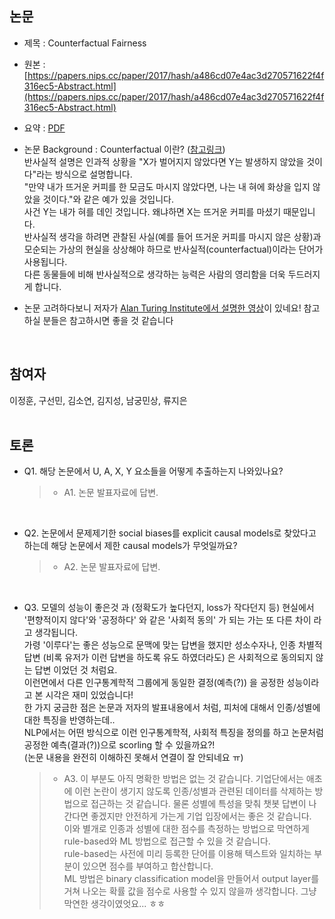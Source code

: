 ## 논문
- 제목 : Counterfactual Fairness
- 원본 : [https://papers.nips.cc/paper/2017/hash/a486cd07e4ac3d270571622f4f316ec5-Abstract.html](https://papers.nips.cc/paper/2017/hash/a486cd07e4ac3d270571622f4f316ec5-Abstract.html)
- 요약 : [PDF](https://github.com/vhrehfdl/NLP-Research-Follow/blob/main/season2/summary/4.%20Counterfactual%20Fairness.pdf)
- 논문 Background : Counterfactual 이란? ([참고링크](https://tootouch.github.io/IML/counterfactual_explanations/#:~:text=%EB%B0%98%EC%82%AC%EC%8B%A4%EC%A0%81%20%EC%84%A4%EB%AA%85%EC%9D%80%20%E2%80%9CX,%EC%9D%B8%EA%B3%BC%EA%B4%80%EA%B3%84%EB%A5%BC%20%EC%84%A4%EB%AA%85%ED%95%A9%EB%8B%88%EB%8B%A4.&text=%ED%95%B4%EC%84%9D%20%EA%B0%80%EB%8A%A5%ED%95%9C%20%EA%B8%B0%EA%B3%84%20%ED%95%99%EC%8A%B5%EC%97%90%EC%84%9C%EB%8A%94,%EC%84%A4%EB%AA%85%EC%9D%84%20%EC%82%AC%EC%9A%A9%ED%95%A0%20%EC%88%98%20%EC%9E%88%EC%8A%B5%EB%8B%88%EB%8B%A4.))  
반사실적 설명은 인과적 상황을 "X가 벌어지지 않았다면 Y는 발생하지 않았을 것이다"라는 방식으로 설명합니다.  
"만약 내가 뜨거운 커피를 한 모금도 마시지 않았다면, 나는 내 혀에 화상을 입지 않았을 것이다."와 같은 예가 있을 것입니다.  
사건 Y는 내가 혀를 데인 것입니다. 왜냐하면 X는 뜨거운 커피를 마셨기 때문입니다.  
반사실적 생각을 하려면 관찰된 사실(예를 들어 뜨거운 커피를 마시지 않은 상황)과 모순되는 가상의 현실을 상상해야 하므로 반사실적(counterfactual)이라는 단어가 사용됩니다.  
다른 동물들에 비해 반사실적으로 생각하는 능력은 사람의 영리함을 더욱 두드러지게 합니다.

- 논문 고려하다보니 저자가 [Alan Turing Institute에서 설명한 영상](https://www.youtube.com/watch?v=ZfuOw02U7hs)이 있네요! 참고하실 분들은 참고하시면 좋을 것 같습니다
<br>


## 참여자
이정훈, 구선민, 김소연, 김지성, 남궁민상, 류지은
<br><br>


## 토론
- Q1. 해당 논문에서 U, A, X, Y 요소들을 어떻게 추출하는지 나와있나요?

  >- A1. 논문 발표자료에 답변.

<br>

- Q2. 논문에서 문제제기한 social biases를 explicit causal models로 찾았다고 하는데 해당 논문에서 제한 causal models가 무엇일까요? 

  >- A2. 논문 발표자료에 답변.

<br>

- Q3. 모델의 성능이 좋은것 과 (정확도가 높다던지, loss가 작다던지 등) 현실에서 '편향적이지 않다'와 '공정하다' 와 같은 '사회적 동의' 가 되는 가는 또 다른 차이 라고 생각됩니다.  
가령 '이루다'는 좋은 성능으로 문맥에 맞는 답변을 했지만 성소수자나, 인종 차별적 답변 (비록 유저가 이런 답변을 하도록 유도 하였더라도) 은 사회적으로 동의되지 않는 답변 이었던 것 처럼요.  
이런면에서 다른 인구통계학적 그룹에게 동일한 결정(예측(?)) 을 공정한 성능이라고 본 시각은 재미 있었습니다!  
한 가지 궁금한 점은 논문과 저자의 발표내용에서 처럼, 피처에 대해서 인종/성별에 대한 특징을 반영하는데..  
NLP에서는 어떤 방식으로 이런 인구통계학적, 사회적 특징을 정의를 하고 논문처럼 공정한 예측(결과(?))으로 scorling 할 수 있을까요?!  
(논문 내용을 완전히 이해하진 못해서 연결이 잘 안되네요 ㅠ) 

  >- A3. 이 부분도 아직 명확한 방법은 없는 것 같습니다. 기업단에서는 애초에 이런 논란이 생기지 않도록 인종/성별과 관련된 데이터를 삭제하는 방법으로 접근하는 것 같습니다. 물론 성별에 특성을 맞춰 챗봇 답변이 나간다면 좋겠지만 안전하게 가는게 기업 입장에서는 좋은 것 같습니다.  
이와 별개로 인종과 성별에 대한 점수를 측정하는 방법으로 막연하게 rule-based와 ML 방법으로 접근할 수 있을 것 같습니다.  
rule-based는 사전에 미리 등록한 단어를 이용해 텍스트와 일치하는 부분이 있으면 점수를 부여하고 합산합니다.  
ML 방법은 binary classification model을 만들어서 output layer를 거쳐 나오는 확률 값을 점수로 사용할 수 있지 않을까 생각합니다. 그냥 막연한 생각이였엇요... ㅎㅎ 
